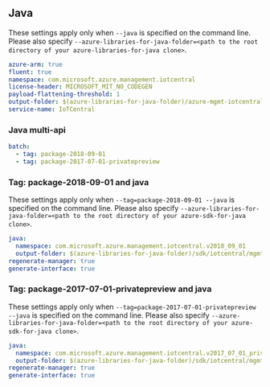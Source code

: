 ## Java

These settings apply only when `--java` is specified on the command line.
Please also specify `--azure-libraries-for-java-folder=<path to the root directory of your azure-libraries-for-java clone>`.

``` yaml $(java)
azure-arm: true
fluent: true
namespace: com.microsoft.azure.management.iotcentral
license-header: MICROSOFT_MIT_NO_CODEGEN
payload-flattening-threshold: 1
output-folder: $(azure-libraries-for-java-folder)/azure-mgmt-iotcentral
service-name: IoTCentral
```

### Java multi-api

``` yaml $(java) && $(multiapi)
batch:
  - tag: package-2018-09-01
  - tag: package-2017-07-01-privatepreview
```

### Tag: package-2018-09-01 and java

These settings apply only when `--tag=package-2018-09-01 --java` is specified on the command line.
Please also specify `--azure-libraries-for-java-folder=<path to the root directory of your azure-sdk-for-java clone>`.

``` yaml $(tag)=='package-2018-09-01' && $(java) && $(multiapi)
java:
  namespace: com.microsoft.azure.management.iotcentral.v2018_09_01
  output-folder: $(azure-libraries-for-java-folder)/sdk/iotcentral/mgmt-v2018_09_01
regenerate-manager: true
generate-interface: true
```

### Tag: package-2017-07-01-privatepreview and java

These settings apply only when `--tag=package-2017-07-01-privatepreview --java` is specified on the command line.
Please also specify `--azure-libraries-for-java-folder=<path to the root directory of your azure-sdk-for-java clone>`.

``` yaml $(tag)=='package-2017-07-01-privatepreview' && $(java) && $(multiapi)
java:
  namespace: com.microsoft.azure.management.iotcentral.v2017_07_01_privatepreview
  output-folder: $(azure-libraries-for-java-folder)/sdk/iotcentral/mgmt-v2017_07_01_privatepreview
regenerate-manager: true
generate-interface: true
```
